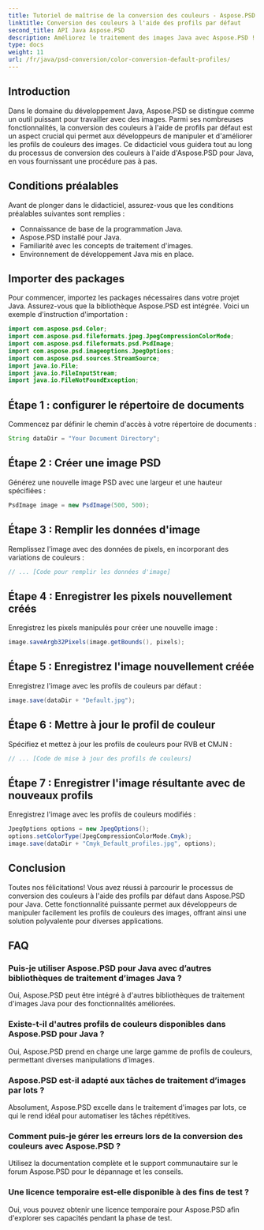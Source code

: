 ```yaml
---
title: Tutoriel de maîtrise de la conversion des couleurs - Aspose.PSD pour Java
linktitle: Conversion des couleurs à l'aide des profils par défaut
second_title: API Java Aspose.PSD
description: Améliorez le traitement des images Java avec Aspose.PSD ! Apprenez la conversion des couleurs à l’aide des profils par défaut pour des images éclatantes et personnalisées. Explorez maintenant !
type: docs
weight: 11
url: /fr/java/psd-conversion/color-conversion-default-profiles/
---
```

## Introduction
Dans le domaine du développement Java, Aspose.PSD se distingue comme un outil puissant pour travailler avec des images. Parmi ses nombreuses fonctionnalités, la conversion des couleurs à l'aide de profils par défaut est un aspect crucial qui permet aux développeurs de manipuler et d'améliorer les profils de couleurs des images. Ce didacticiel vous guidera tout au long du processus de conversion des couleurs à l'aide d'Aspose.PSD pour Java, en vous fournissant une procédure pas à pas.
## Conditions préalables
Avant de plonger dans le didacticiel, assurez-vous que les conditions préalables suivantes sont remplies :
- Connaissance de base de la programmation Java.
- Aspose.PSD installé pour Java.
- Familiarité avec les concepts de traitement d'images.
- Environnement de développement Java mis en place.
## Importer des packages
Pour commencer, importez les packages nécessaires dans votre projet Java. Assurez-vous que la bibliothèque Aspose.PSD est intégrée. Voici un exemple d'instruction d'importation :
```java
import com.aspose.psd.Color;
import com.aspose.psd.fileformats.jpeg.JpegCompressionColorMode;
import com.aspose.psd.fileformats.psd.PsdImage;
import com.aspose.psd.imageoptions.JpegOptions;
import com.aspose.psd.sources.StreamSource;
import java.io.File;
import java.io.FileInputStream;
import java.io.FileNotFoundException;
```
## Étape 1 : configurer le répertoire de documents
Commencez par définir le chemin d'accès à votre répertoire de documents :
```java
String dataDir = "Your Document Directory";
```
## Étape 2 : Créer une image PSD
Générez une nouvelle image PSD avec une largeur et une hauteur spécifiées :
```java
PsdImage image = new PsdImage(500, 500);
```
## Étape 3 : Remplir les données d'image
Remplissez l'image avec des données de pixels, en incorporant des variations de couleurs :
```java
// ... [Code pour remplir les données d'image]
```
## Étape 4 : Enregistrer les pixels nouvellement créés
Enregistrez les pixels manipulés pour créer une nouvelle image :
```java
image.saveArgb32Pixels(image.getBounds(), pixels);
```
## Étape 5 : Enregistrez l'image nouvellement créée
Enregistrez l'image avec les profils de couleurs par défaut :
```java
image.save(dataDir + "Default.jpg");
```
## Étape 6 : Mettre à jour le profil de couleur
Spécifiez et mettez à jour les profils de couleurs pour RVB et CMJN :
```java
// ... [Code de mise à jour des profils de couleurs]
```
## Étape 7 : Enregistrer l'image résultante avec de nouveaux profils
Enregistrez l'image avec les profils de couleurs modifiés :
```java
JpegOptions options = new JpegOptions();
options.setColorType(JpegCompressionColorMode.Cmyk);
image.save(dataDir + "Cmyk_Default_profiles.jpg", options);
```
## Conclusion
Toutes nos félicitations! Vous avez réussi à parcourir le processus de conversion des couleurs à l'aide des profils par défaut dans Aspose.PSD pour Java. Cette fonctionnalité puissante permet aux développeurs de manipuler facilement les profils de couleurs des images, offrant ainsi une solution polyvalente pour diverses applications.
## FAQ
### Puis-je utiliser Aspose.PSD pour Java avec d’autres bibliothèques de traitement d’images Java ?
Oui, Aspose.PSD peut être intégré à d'autres bibliothèques de traitement d'images Java pour des fonctionnalités améliorées.
### Existe-t-il d'autres profils de couleurs disponibles dans Aspose.PSD pour Java ?
Oui, Aspose.PSD prend en charge une large gamme de profils de couleurs, permettant diverses manipulations d'images.
### Aspose.PSD est-il adapté aux tâches de traitement d’images par lots ?
Absolument, Aspose.PSD excelle dans le traitement d'images par lots, ce qui le rend idéal pour automatiser les tâches répétitives.
### Comment puis-je gérer les erreurs lors de la conversion des couleurs avec Aspose.PSD ?
Utilisez la documentation complète et le support communautaire sur le forum Aspose.PSD pour le dépannage et les conseils.
### Une licence temporaire est-elle disponible à des fins de test ?
Oui, vous pouvez obtenir une licence temporaire pour Aspose.PSD afin d'explorer ses capacités pendant la phase de test.